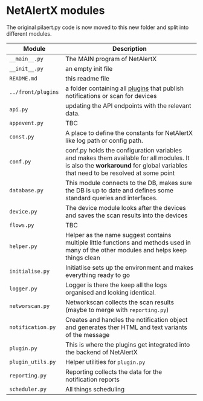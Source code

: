 # NetAlertX modules

The original pilaert.py code is now moved to this new folder and split into different modules.

| Module | Description |
|--------|-----------|
|```__main__.py```| The MAIN program of NetAlertX|
|```__init__.py```| an empty init file|
|```README.md```| this readme file|
|```../front/plugins ```| a folder containing all [plugins](/front/plugins/) that publish notifications or scan for devices|
|```api.py```| updating the API endpoints with the relevant data. |
|```appevent.py```| TBC |
|```const.py```| A place to define the constants for NetAlertX like log path or config path.|
|```conf.py```| conf.py holds the configuration variables and makes them available for all modules. It is also the <b>workaround</b> for global variables that need to be resolved at some point|
|```database.py```| This module connects to the DB, makes sure the DB is up to date and defines some standard queries and interfaces. |
|```device.py```| The device module looks after the devices and saves the scan results into the devices |
|```flows.py```| TBC |
|```helper.py```| Helper as the name suggest contains multiple little functions and methods used in many of the other modules and helps keep things clean |
|```initialise.py```| Initiatlise sets up the environment and makes everything ready to go |
|```logger.py```| Logger is there the keep all the logs organised and looking identical. |
|```networscan.py```| Networkscan collects the scan results (maybe to merge with `reporting.py`) |
|```notification.py```| Creates and handles the notification object and generates ther HTML and text variants of the message |
|```plugin.py```| This is where the plugins get integrated into the backend of NetAlertX |
|```plugin_utils.py```| Helper utilities for `plugin.py` |
|```reporting.py```| Reporting collects the data for the notification reports |
|```scheduler.py```| All things scheduling |






